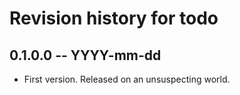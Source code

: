 # Revision history for todo

## 0.1.0.0 -- YYYY-mm-dd

* First version. Released on an unsuspecting world.

